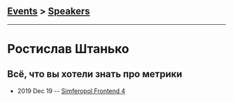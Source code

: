 ## [Events](../README.md) > [Speakers](../speakers.md)
---

# Ростислав Штанько

## Всё, что вы хотели знать про метрики
- 2019 Dec 19 -- [Simferopol Frontend 4](https://youtu.be/UibnxSD9Suw)    
